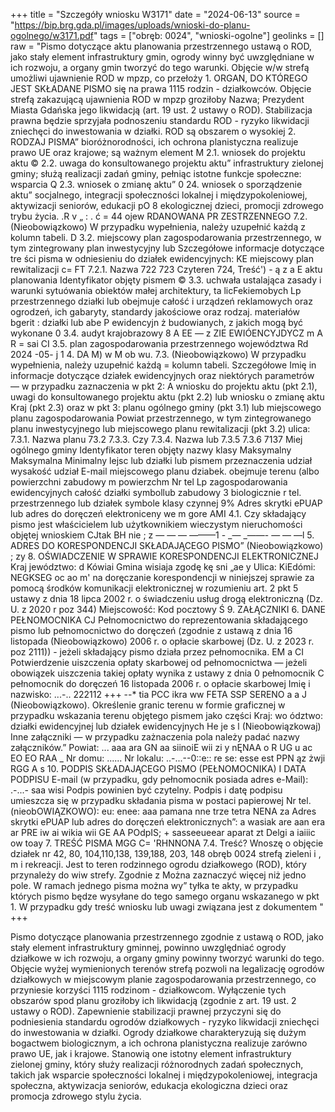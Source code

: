 +++
title = "Szczegóły wniosku W3171"
date = "2024-06-13"
source = "https://bip.brg.gda.pl/images/uploads/wnioski-do-planu-ogolnego/w3171.pdf"
tags = ["obręb: 0024", "wnioski-ogolne"]
geolinks = []
raw = "Pismo dotyczące aktu planowania przestrzennego ustawą o ROD, jako stały element infrastruktury gmin, ogrody winny być uwzględniane w ich rozwoju, a organy gmin tworzyć do tego warunki. Objęcie w/w strefą umożliwi ujawnienie ROD w mpzp, co przełoży 1. ORGAN, DO KTÓREGO JEST SKŁADANE PISMO się na prawa 1115 rodzin - działkowców. Objęcie strefą zakazującą ujawnienia ROD w mpzp groziłoby Nazwa; Prezydent Miasta Gdańska jego likwidacją (art. 19 ust. 2 ustawy o ROD). Stabilizacja prawna będzie sprzyjała podnoszeniu standardu ROD - ryzyko likwidacji zniechęci do inwestowania w działki. ROD są obszarem o wysokiej 2. RODZAJ PISMA” bioróżnorodności, ich ochrona planistyczna realizuje prawo UE oraz krajowe; są ważnym element M 2.1. wniosek do projektu aktu © 2.2. uwaga do konsultowanego projektu aktu” infrastruktury zielonej gminy; służą realizacji zadań gminy, pełniąc istotne funkcje społeczne: wsparcia Q 2.3. wniosek o zmianę aktu” 0 24. wniosek o sporządzenie aktu” socjalnego, integracji społeczności lokalnej i międzypokoleniowej, aktywizacji seniorów, edukacji pO 8 ekologicznej dzieci, promocji zdrowego trybu życia. .R v „ : . ć = 44 ojew RDANOWANA PR ZESTRZENNEGO 7.2. (Nieobowiązkowo) W przypadku wypełnienia, należy uzupełnić każdą z kolumn tabeli. D 3.2. miejscowy plan zagospodarowania przestrzennego, w tym zintegrowany plan inwestycyjny lub Szczegółowe informacje dotyczące tre ści pisma w odniesieniu do działek ewidencyjnych: KE miejscowy plan rewitalizacji c= FT 7.2.1. Nazwa  722  723 Czyteren  724, Treść')  - ą z a E aktu planowania Identyfikator  objęty pismem © 3.3. uchwała ustalająca zasady i warunki sytuówania obiektów małej architektury, ta licFekiemobych Lp  przestrzennego działki lub obejmuje całość  i urządzeń reklamowych oraz ogrodzeń, ich gabaryty, standardy jakościowe oraz rodzaj. materiałów   bgerit :  działki lub abe  P  ewidencyjn ż budowianych, z jakich mogą być wykonane 0 3.4. audyt krajobrazowy 8 A EE —  z ZIE EWIÓENCYJDYCZ m A R = sai CI 3.5. plan zagospodarowania przestrzennego województwa Rd 2024 -05-  j  1      4. DA M) w M  ob wu. 7.3. (Nieobowiązkowo) W przypadku wypełnienia, należy uzupełnić każdą = kolumn tabeli. Szczegółowe Imię in informacje dotyczące działek ewidencyjnych oraz niektórych parametrów — w przypadku zaznaczenia w pkt 2: A wniosku do projektu aktu (pkt 2.1), uwagi do konsultowanego projektu aktu (pkt 2.2) lub wniosku o zmianę aktu Kraj (pkt 2.3) oraz w pkt 3: planu ogólnego gminy (pkt 3.1) lub miejscowego planu zagospodarowania Powiat przestrzennego, w tym zintegrowanego planu inwestycyjnego lub miejscowego planu rewitalizacji (pkt 3.2) ulica:   7.3.1. Nazwa planu  73.2  7.3.3. Czy 7.3.4. Nazwa lub  7.3.5  7.3.6 7137  Miej  ogólnego gminy  Identyfikator  teren objęty  nazwy klasy  Maksymalny  Maksymalna Minimalny lejsc   lub działki lub pismem przeznaczenia udział  wysakość  udział  E-mail  miejscowego planu dziabek.  obejmuje  terenu (albo  powierzchni zabudowy m powierzchm  Nr tel  Lp  zagospodarowania  ewidencyjnych  całość działki symbollub  zabudowy 3   biologicznie  r tel. przestrzennego lub działek  symbole klasy czynnej 9% Adres skrytki ePUAP lub adres do doręczeń elektroniceny     we m  gore     AMI 4.1. Czy składający pismo jest właścicielem lub użytkownikiem wieczystym nieruchomości objętej wnioskiem       CJtak BH nie  ;         z — — — _—_——1 - _— _——- — — —l 5. ADRES DO KORESPONDENCJI SKŁADAJĄCEGO PISMO” (Nieobowiązkowo) ; zy 8. OŚWIADCZENIE W SPRAWIE KORESPONDENCJI ELEKTRONICZNEJ Kraj jewództwo:   d Kówiai Gmina wisiaja zgodę kę sni „ae y Ulica: KiEdómi: NEGKSEG oc ao m' na doręczanie korespondencji w niniejszej sprawie za pomocą środków komunikacji elektronicznej w rozumieniu art. 2 pkt 5 ustawy z dnia 18 lipca 2002 r. o świadczeniu usług drogą elektroniczną (Dz. U. z 2020 r poz 344) Miejscowość: Kod pocztowy Ś 9. ZAŁĄCZNIKI 6. DANE PEŁNOMOCNIKA CJ Pełnomocnictwo do reprezentowania składającego pismo lub pełnomocnictwo do doręczeń (zgodnie z ustawą z dnia 16 listopada (Nieobowiązkowo) 2006 r. o opłacie skarbowej (Dz. U. z 2023 r. poz 2111)) - jeżeli składający pismo działa przez pełnomocnika. EM a CI Potwierdzenie uiszczenia opłaty skarbowej od pełnomocnictwa — jeżeli obowiązek uiszczenia takiej opłaty wynika z ustawy z dnia 0 pełnomocnik C pełnomocnik do doręczeń 16 listopada 2006 r. o opłacie skarbowej Imię i nazwisko: ...-.. 222112 +++ --* tia PCC ikra ww FETA SSP SERENO a a J  (Nieobowiązkowo). Określenie granic terenu w formie graficznej w przypadku wskazania terenu objętego pismem jako części Kraj: wo ództwo: działki ewidencyjnej lub działek ewidencyjnych He je s l (Nieobowiązkowaj) Inne załączniki — w przypadku zażnaczenia pola należy padać nazwy załączników.” Powiat: ... aaa ara GN aa siinoiE wii zi y nĘNAA o  R  UG u ac EO EO RAA _ Nr domu: ...... Nr lokalu: ..-...--0::e:: re se: esse est PPN ąz żwji RGG A s 10. PODPIS SKŁADAJĄCEGO PISMO (PEŁNOMOCNIKA) I DATA PODPISU E-mail (w przypadku, gdy pełnomocnik posiada adres e-Mail): .-...- saa wisi Podpis powinien być czytelny. Podpis i datę podpisu umieszcza się w przypadku składania pisma w postaci papierowej Nr tel. (nieobOWIĄZKOWO): eu: enee: aaa pamana nne trze tetra NENA za Adres skrytki ePUAP lub adres do doręczeń elektronicznych”: a wasiak are aan era ar PRE iw ai wikia wii GE AA POdpIS; + sasseeueear aparat zt Delgi a iaiiic ow toay 7. TREŚĆ PISMA MGG C= 'RHNNONA 7.4. Treść? Wnoszę o objęcie działek nr 42, 80, 104,110,138, 139,188, 203, 148 obręb 0024 strefą zieleni i , m i  rekreacji. Jest to teren rodzinnego ogrodu działkowego (ROD), który przynależy do wiw strefy. Zgodnie z  Można zaznaczyć więcej niż jedno pole. W ramach jednego pisma można wy” tyłka te akty, w przypadku których pismo będze wysyłane do tego samego organu wskazanego w pkt 1. W przypadku gdy treść wniosku lub uwagi związana jest z dokumentem "
+++

Pismo dotyczące planowania przestrzennego zgodnie z ustawą o ROD, jako stały element infrastruktury gminnej, powinno uwzględniać ogrody działkowe w ich rozwoju, a organy gminy powinny tworzyć warunki do tego. Objęcie wyżej wymienionych terenów strefą pozwoli na legalizację ogrodów działkowych w miejscowym planie zagospodarowania przestrzennego, co przyniesie korzyści 1115 rodzinom - działkowcom. Wyłączenie tych obszarów spod planu groziłoby ich likwidacją (zgodnie z art. 19 ust. 2 ustawy o ROD). Zapewnienie stabilizacji prawnej przyczyni się do podniesienia standardu ogrodów działkowych - ryzyko likwidacji zniechęci do inwestowania w działki. Ogrody działkowe charakteryzują się dużym bogactwem biologicznym, a ich ochrona planistyczna realizuje zarówno prawo UE, jak i krajowe. Stanowią one istotny element infrastruktury zielonej gminy, który służy realizacji różnorodnych zadań społecznych, takich jak wsparcie społeczności lokalnej i międzypokoleniowej, integracja społeczna, aktywizacja seniorów, edukacja ekologiczna dzieci oraz promocja zdrowego stylu życia.


